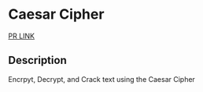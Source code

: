 # Caesar Cipher

[PR LINK](https://github.com/KSTOV/caesar-cipher/pull/1)

## Description

Encrpyt, Decrypt, and Crack text using the Caesar Cipher
